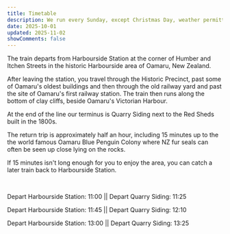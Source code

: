 ```yaml
---
title: Timetable
description: We run every Sunday, except Christmas Day, weather permitting and subject to volunteer staffing.
date: 2025-10-01
updated: 2025-11-02
showComments: false
---
```


The train departs from Harbourside Station at the corner of Humber and Itchen Streets in the historic Harbourside area of Oamaru, New Zealand. 

After leaving the station, you travel through the Historic Precinct, past some of Oamaru's oldest buildings and then through the old railway yard and past the site of Oamaru's first railway station. The train then runs along the bottom of clay cliffs, beside Oamaru's Victorian Harbour. 

At the end of the line our terminus is Quarry Siding next to the Red Sheds built in the 1800s.

The return trip is approximately half an hour, including 15 minutes up to the the world famous Oamaru Blue Penguin Colony where NZ fur seals can often be seen up close lying on the rocks.

If 15 minutes isn't long enough for you to enjoy the area, you can catch a later train back to Harbourside Station.

&nbsp;

Depart Harbourside Station: 11:00  ||  Depart Quarry Siding: 11:25

Depart Harbourside Station: 11:45  ||  Depart Quarry Siding: 12:10

Depart Harbourside Station: 13:00  ||  Depart Quarry Siding: 13:25

